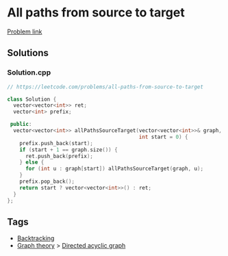 # All paths from source to target

[Problem link](https://leetcode.com/problems/all-paths-from-source-to-target)

## Solutions


### Solution.cpp
```cpp
// https://leetcode.com/problems/all-paths-from-source-to-target

class Solution {
  vector<vector<int>> ret;
  vector<int> prefix;

 public:
  vector<vector<int>> allPathsSourceTarget(vector<vector<int>>& graph,
                                           int start = 0) {
    prefix.push_back(start);
    if (start + 1 == graph.size()) {
      ret.push_back(prefix);
    } else {
      for (int u : graph[start]) allPathsSourceTarget(graph, u);
    }
    prefix.pop_back();
    return start ? vector<vector<int>>() : ret;
  }
};
```
## Tags

* [Backtracking](/Collections/backtracking.md#backtracking)
* [Graph theory](/Collections/graph-theory.md#graph-theory) > [Directed acyclic graph](/Collections/graph-theory.md#directed-acyclic-graph)
